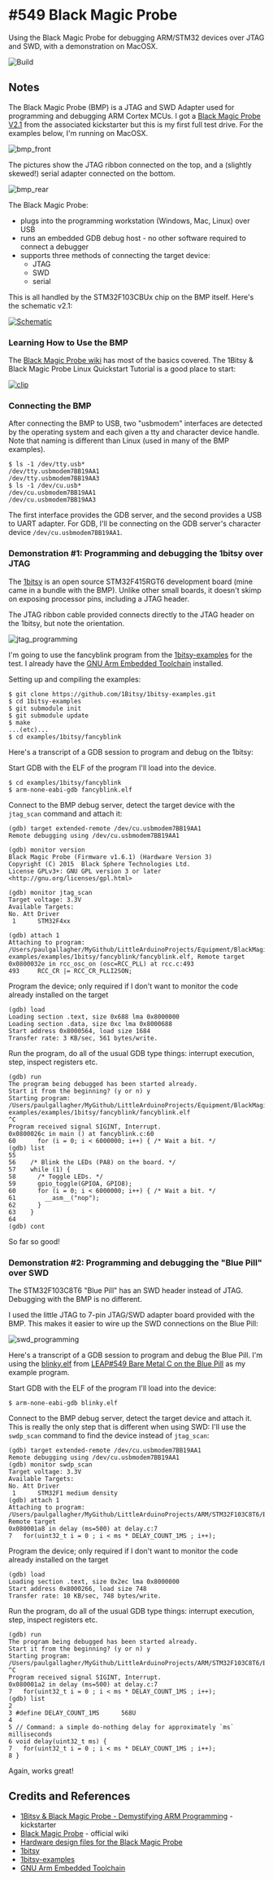 # #549 Black Magic Probe

Using the Black Magic Probe for debugging ARM/STM32 devices over JTAG and SWD, with a demonstration on MacOSX.

![Build](./assets/BlackMagicProbe_build.jpg?raw=true)

## Notes

The Black Magic Probe (BMP) is a JTAG and SWD Adapter used for programming and debugging ARM Cortex MCUs.
I got a [Black Magic Probe V2.1](https://github.com/blacksphere/blackmagic/wiki) from the associated
kickstarter but this is my first full test drive. For the examples below, I'm running on MacOSX.

![bmp_front](./assets/bmp_front.jpg?raw=true)

The pictures show the JTAG ribbon connected on the top, and a (slightly skewed!) serial adapter connected on the bottom.

![bmp_rear](./assets/bmp_rear.jpg?raw=true)

The Black Magic Probe:

* plugs into the programming workstation (Windows, Mac, Linux) over USB
* runs an embedded GDB debug host - no other software required to connect a debugger
* supports three methods of connecting the target device:
  * JTAG
  * SWD
  * serial

This is all handled by the STM32F103CBUx chip on the BMP itself. Here's the schematic v2.1:

[![Schematic](./assets/BlackMagicProbe_schematic.jpg?raw=true)](https://github.com/blacksphere/blackmagic/wiki/files/bmpm_v2_1c_schematic.pdf)

### Learning How to Use the BMP

The [Black Magic Probe wiki](https://github.com/blacksphere/blackmagic/wiki) has most of the basics covered.
The 1Bitsy & Black Magic Probe Linux Quickstart Tutorial is a good place to start:

[![clip](https://img.youtube.com/vi/ANM0fdAqDow/0.jpg)](https://www.youtube.com/watch?v=ANM0fdAqDow)

### Connecting the BMP

After connecting the BMP to USB, two "usbmodem" interfaces are detected by the operating system and each given a tty and character device handle.
Note that naming is different than Linux (used in many of the BMP examples).

    $ ls -1 /dev/tty.usb*
    /dev/tty.usbmodem7BB19AA1
    /dev/tty.usbmodem7BB19AA3
    $ ls -1 /dev/cu.usb*
    /dev/cu.usbmodem7BB19AA1
    /dev/cu.usbmodem7BB19AA3

The first interface provides the GDB server, and the second provides a USB to UART adapter.
For GDB, I'll be connecting on the GDB server's character device `/dev/cu.usbmodem7BB19AA1`.

### Demonstration #1: Programming and debugging the 1bitsy over JTAG

The [1bitsy](https://1bitsy.org/) is an open source STM32F415RGT6 development board (mine came in a bundle with the BMP).
Unlike other small boards, it doesn't skimp on exposing processor pins, including a JTAG header.

The JTAG ribbon cable provided connects directly to the JTAG header on the 1bitsy, but note the orientation.

![jtag_programming](./assets/jtag_programming.jpg?raw=true)

I'm going to use the fancyblink program from the [1bitsy-examples](https://github.com/1Bitsy/1bitsy-examples)
for the test.
I already have the [GNU Arm Embedded Toolchain](https://developer.arm.com/tools-and-software/open-source-software/developer-tools/gnu-toolchain)
installed.

Setting up and compiling the examples:

    $ git clone https://github.com/1Bitsy/1bitsy-examples.git
    $ cd 1bitsy-examples
    $ git submodule init
    $ git submodule update
    $ make
    ...(etc)...
    $ cd examples/1bitsy/fancyblink

Here's a transcript of a GDB session to program and debug on the 1bitsy:

Start GDB with the ELF of the program I'll load into the device.

    $ cd examples/1bitsy/fancyblink
    $ arm-none-eabi-gdb fancyblink.elf

Connect to the BMP debug server, detect the target device with the `jtag_scan` command and attach it:

    (gdb) target extended-remote /dev/cu.usbmodem7BB19AA1
    Remote debugging using /dev/cu.usbmodem7BB19AA1

    (gdb) monitor version
    Black Magic Probe (Firmware v1.6.1) (Hardware Version 3)
    Copyright (C) 2015  Black Sphere Technologies Ltd.
    License GPLv3+: GNU GPL version 3 or later <http://gnu.org/licenses/gpl.html>

    (gdb) monitor jtag_scan
    Target voltage: 3.3V
    Available Targets:
    No. Att Driver
     1      STM32F4xx

    (gdb) attach 1
    Attaching to program: /Users/paulgallagher/MyGithub/LittleArduinoProjects/Equipment/BlackMagicProbe/1bitsy-examples/examples/1bitsy/fancyblink/fancyblink.elf, Remote target
    0x0800032e in rcc_osc_on (osc=RCC_PLL) at rcc.c:493
    493     RCC_CR |= RCC_CR_PLLI2SON;

Program the device; only required if I don't want to monitor the code already installed on the target

    (gdb) load
    Loading section .text, size 0x688 lma 0x8000000
    Loading section .data, size 0xc lma 0x8000688
    Start address 0x8000564, load size 1684
    Transfer rate: 3 KB/sec, 561 bytes/write.

Run the program, do all of the usual GDB type things: interrupt execution, step, inspect registers etc.

    (gdb) run
    The program being debugged has been started already.
    Start it from the beginning? (y or n) y
    Starting program: /Users/paulgallagher/MyGithub/LittleArduinoProjects/Equipment/BlackMagicProbe/1bitsy-examples/examples/1bitsy/fancyblink/fancyblink.elf
    ^C
    Program received signal SIGINT, Interrupt.
    0x0800026c in main () at fancyblink.c:60
    60      for (i = 0; i < 6000000; i++) { /* Wait a bit. */
    (gdb) list
    55
    56    /* Blink the LEDs (PA8) on the board. */
    57    while (1) {
    58      /* Toggle LEDs. */
    59      gpio_toggle(GPIOA, GPIO8);
    60      for (i = 0; i < 6000000; i++) { /* Wait a bit. */
    61        __asm__("nop");
    62      }
    63    }
    64
    (gdb) cont

So far so good!

### Demonstration #2: Programming and debugging the "Blue Pill" over SWD

The STM32F103C8T6 "Blue Pill" has an SWD header instead of JTAG.
Debugging with the BMP is no different.

I used the little JTAG to 7-pin JTAG/SWD adapter board provided with the BMP.
This makes it easier to wire up the SWD connections on the Blue Pill:

![swd_programming](./assets/swd_programming.jpg?raw=true)

Here's a transcript of a GDB session to program and debug the Blue Pill.
I'm using the [blinky.elf](https://github.com/tardate/LittleArduinoProjects/tree/master/ARM/STM32F103C8T6/BareMetal/blinky)
from [LEAP#549 Bare Metal C on the Blue Pill](https://leap.tardate.com/ARM/STM32F103C8T6/baremetal/) as my example program.

Start GDB with the ELF of the program I'll load into the device:

    $ arm-none-eabi-gdb blinky.elf

Connect to the BMP debug server, detect the target device and attach it.
This is really the only step that is different when using SWD: I'll use the `swdp_scan` command to find the device instead of `jtag_scan`:

    (gdb) target extended-remote /dev/cu.usbmodem7BB19AA1
    Remote debugging using /dev/cu.usbmodem7BB19AA1
    (gdb) monitor swdp_scan
    Target voltage: 3.3V
    Available Targets:
    No. Att Driver
     1      STM32F1 medium density
    (gdb) attach 1
    Attaching to program: /Users/paulgallagher/MyGithub/LittleArduinoProjects/ARM/STM32F103C8T6/BareMetal/blinky/blinky.elf, Remote target
    0x080001a8 in delay (ms=500) at delay.c:7
    7   for(uint32_t i = 0 ; i < ms * DELAY_COUNT_1MS ; i++);

Program the device; only required if I don't want to monitor the code already installed on the target

    (gdb) load
    Loading section .text, size 0x2ec lma 0x8000000
    Start address 0x8000266, load size 748
    Transfer rate: 10 KB/sec, 748 bytes/write.

Run the program, do all of the usual GDB type things: interrupt execution, step, inspect registers etc.

    (gdb) run
    The program being debugged has been started already.
    Start it from the beginning? (y or n) y
    Starting program: /Users/paulgallagher/MyGithub/LittleArduinoProjects/ARM/STM32F103C8T6/BareMetal/blinky/blinky.elf
    ^C
    Program received signal SIGINT, Interrupt.
    0x080001a2 in delay (ms=500) at delay.c:7
    7   for(uint32_t i = 0 ; i < ms * DELAY_COUNT_1MS ; i++);
    (gdb) list
    2
    3 #define DELAY_COUNT_1MS      568U
    4
    5 // Command: a simple do-nothing delay for approximately `ms` milliseconds
    6 void delay(uint32_t ms) {
    7   for(uint32_t i = 0 ; i < ms * DELAY_COUNT_1MS ; i++);
    8 }

Again, works great!

## Credits and References

* [1Bitsy & Black Magic Probe - Demystifying ARM Programming](https://www.kickstarter.com/projects/esden/1bitsy-and-black-magic-probe-demystifying-arm-prog) - kickstarter
* [Black Magic Probe](https://github.com/blacksphere/blackmagic/wiki) - official wiki
* [Hardware design files for the Black Magic Probe](https://github.com/blacksphere/blackmagic-hardware)
* [1bitsy](https://1bitsy.org/)
* [1bitsy-examples](https://github.com/1Bitsy/1bitsy-examples)
* [GNU Arm Embedded Toolchain](https://developer.arm.com/tools-and-software/open-source-software/developer-tools/gnu-toolchain)
